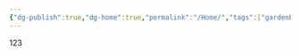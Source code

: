 ```yaml
---
{"dg-publish":true,"dg-home":true,"permalink":"/Home/","tags":["gardenEntry"],"dgPassFrontmatter":true}
---
```


123